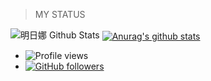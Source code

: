 > MY STATUS

![明日娜 Github Stats](https://github-readme-stats.github-readme-stats-team.vercel.app/api?username=RomanGoddess&theme=vision-friendly-dark&show_icons=true)
<a href="https://github.com/anuraghazra/github-readme-stats">
  <img align="center" src="https://github-readme-stats.anuraghazra1.vercel.app/api?username=anuraghazra&show_icons=true&include_all_commits=true&theme=material-palenight" alt="Anurag's github stats" />
</a>
- ![Profile views](https://gpvc.arturio.dev/Starkgang)
- [![GitHub followers](https://img.shields.io/github/followers/romangoddess.svg?style=social&label=Follow&maxAge=2592000)](https://github.com/RomanGoddess?tab=followers)
